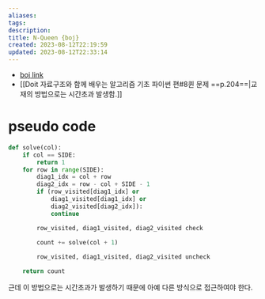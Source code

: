 ```yaml
---
aliases: 
tags: 
description:
title: N-Queen {boj}
created: 2023-08-12T22:19:59
updated: 2023-08-12T22:33:14
---
```

- [boj link](https://www.acmicpc.net/problem/9663)
- [[Doit 자료구조와 함께 배우는 알고리즘 기초 파이썬 편#8퀸 문제 ==p.204==|교재의 방법으로는 시간초과 발생함.]]

# pseudo code

```python
def solve(col):
	if col == SIDE:
		return 1
	for row in range(SIDE):
		diag1_idx = col + row
		diag2_idx = row - col + SIDE - 1
		if (row_visited[diag1_idx] or
			diag1_visited[diag1_idx] or
			diag2_visited[diag2_idx]):
			continue

		row_visited, diag1_visited, diag2_visited check
		
		count += solve(col + 1)

		row_visited, diag1_visited, diag2_visited uncheck

	return count
```

근데 이 방법으로는 시간초과가 발생하기 때문에 아예 다른 방식으로 접근하여야 한다.
